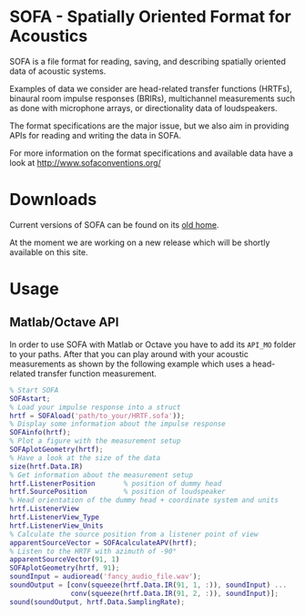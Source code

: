 SOFA - Spatially Oriented Format for Acoustics
==============================================

SOFA is a file format for reading, saving, and describing spatially
oriented data of acoustic systems.

Examples of data we consider are head-related transfer functions (HRTFs),
binaural room impulse responses (BRIRs), multichannel measurements such as done
with microphone arrays, or directionality data of loudspeakers.

The format specifications are the major issue, but we also aim in providing APIs
for reading and writing the data in SOFA.

For more information on the format specifications and available data have a look
at http://www.sofaconventions.org/


Downloads
=========

Current versions of SOFA can be found on its [old
home](http://sourceforge.net/projects/sofacoustics/files/?source=navbar).

At the moment we are working on a new release which will be shortly available on
this site.


Usage
=====

## Matlab/Octave API

In order to use SOFA with Matlab or Octave you have to add its `API_MO` folder
to your paths. After that you can play around with your acoustic measurements
as shown by the following example which uses a head-related transfer function
measurement.

```matlab
% Start SOFA
SOFAstart;
% Load your impulse response into a struct
hrtf = SOFAload('path/to_your/HRTF.sofa'));
% Display some information about the impulse response
SOFAinfo(hrtf);
% Plot a figure with the measurement setup
SOFAplotGeometry(hrtf);
% Have a look at the size of the data
size(hrtf.Data.IR)
% Get information about the measurement setup
hrtf.ListenerPosition       % position of dummy head
hrtf.SourcePosition         % position of loudspeaker
% Head orientation of the dummy head + coordinate system and units
hrtf.ListenerView
hrtf.ListenerView_Type
hrtf.ListenerView_Units
% Calculate the source position from a listener point of view
apparentSourceVector = SOFAcalculateAPV(hrtf);
% Listen to the HRTF with azimuth of -90°
apparentSourceVector(91, 1)
SOFAplotGeometry(hrtf, 91);
soundInput = audioread('fancy_audio_file.wav');
soundOutput = [conv(squeeze(hrtf.Data.IR(91, 1, :)), soundInput) ...
               conv(squeeze(hrtf.Data.IR(91, 2, :)), soundInput)];
sound(soundOutput, hrtf.Data.SamplingRate);
```
